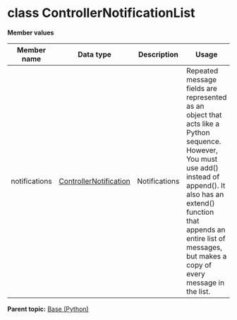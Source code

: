 # class ControllerNotificationList

 **Member values** 

|Member name|Data type|Description|Usage|
|-----------|---------|-----------|-----|
|notifications| [ControllerNotification](ControllerNotification.md#)|Notifications|Repeated message fields are represented as an object that acts like a Python sequence. However, You must use add\(\) instead of append\(\). It also has an extend\(\) function that appends an entire list of messages, but makes a copy of every message in the list.|

**Parent topic:** [Base \(Python\)](../../summary_pages/Base.md)

